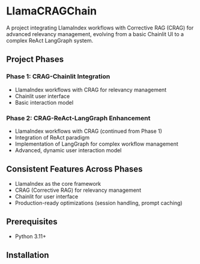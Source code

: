 # LlamaCRAGChain

A project integrating LlamaIndex workflows with Corrective RAG (CRAG) for advanced relevancy management, evolving from a basic Chainlit UI to a complex ReAct LangGraph system.

## Project Phases

### Phase 1: CRAG-Chainlit Integration
- LlamaIndex workflows with CRAG for relevancy management
- Chainlit user interface
- Basic interaction model

### Phase 2: CRAG-ReAct-LangGraph Enhancement
- LlamaIndex workflows with CRAG (continued from Phase 1)
- Integration of ReAct paradigm
- Implementation of LangGraph for complex workflow management
- Advanced, dynamic user interaction model

## Consistent Features Across Phases
- LlamaIndex as the core framework
- CRAG (Corrective RAG) for relevancy management
- Chainlit for user interface
- Production-ready optimizations (session handling, prompt caching)

## Prerequisites
- Python 3.11+

## Installation

